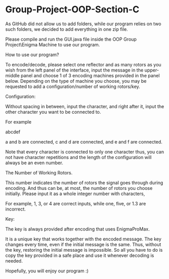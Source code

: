 # Group-Project-OOP-Section-C

As GitHub did not allow us to add folders, while our program relies on two such folders, we decided to add everything in one zip file.

Please compile and run the GUI.java file inside the OOP Group Project\Enigma Machine to use our program.



How to use our program?



To encode/decode, please select one reflector and as many rotors as you wish from the left panel of the interface,
input the message in the upper-middle panel and choose 1 of 3 encoding machines provided in the panel below.
Depending on the type of machine you choose, you may be requested to add a configuration/number of working rotors/key.



Configuration:

Without spacing in between, input the character, and right after it, input the other character you want to be connected to.

For example

abcdef

a and b are connected, c and d are connected, and e and f are connected.

Note that every character is connected to only one character thus, you can not have character repetitions and the length
of the configuration will always be an even number.



The Number of Working Rotors.

This number indicates the number of rotors the signal goes through during encoding.
And thus can be, at most, the number of rotors you choose initially.
Please input it as a whole integer number with characters,

For example, 1, 3, or 4 are correct inputs, while one, five, or 1.3 are incorrect.



Key:

The key is always provided after encoding that uses EnigmaProMax.

It is a unique key that works together with the encoded message. The key changes every time, even if the initial message is the same.
Thus, without the key, restoring the initial message is impossible.
So all you have to do is copy the key provided in a safe place and use it whenever decoding is needed.



Hopefully, you will enjoy our program :)
